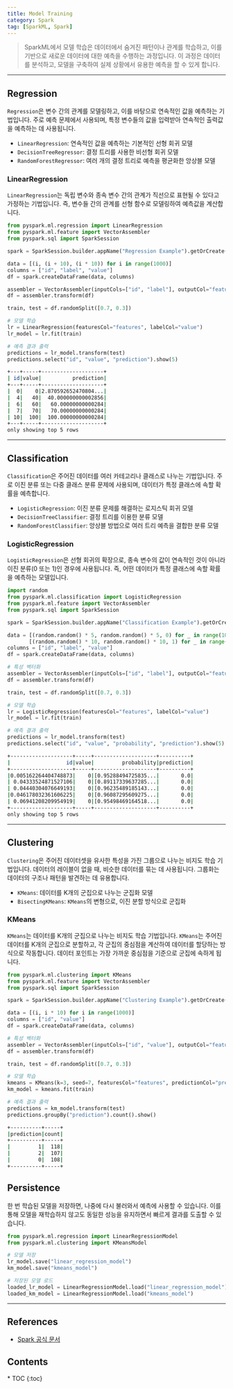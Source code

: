 ```yaml
---
title: Model Training
category: Spark
tag: [SparkML, Spark]
---
```


> SparkML에서 모델 학습은 데이터에서 숨겨진 패턴이나 관계를 학습하고, 이를 기반으로 새로운 데이터에 대한 예측을 수행하는 과정입니다. 이 과정은 데이터를 분석하고, 모델을 구축하여 실제 상황에서 유용한 예측을 할 수 있게 합니다.

---

## Regression

`Regression`은 변수 간의 관계를 모델링하고, 이를 바탕으로 연속적인 값을 예측하는 기법입니다. 주로 예측 문제에서 사용되며, 특정 변수들의 값을 입력받아 연속적인 출력값을 예측하는 데 사용됩니다.

- `LinearRegression`: 연속적인 값을 예측하는 기본적인 선형 회귀 모델
- `DecisionTreeRegressor`: 결정 트리를 사용한 비선형 회귀 모델
- `RandomForestRegressor`: 여러 개의 결정 트리로 예측을 평균화한 앙상블 모델

### LinearRegression

`LinearRegression`는 독립 변수와 종속 변수 간의 관계가 직선으로 표현될 수 있다고 가정하는 기법입니다. 즉, 변수들 간의 관계를 선형 함수로 모델링하여 예측값을 계산합니다.

```python
from pyspark.ml.regression import LinearRegression
from pyspark.ml.feature import VectorAssembler
from pyspark.sql import SparkSession

spark = SparkSession.builder.appName("Regression Example").getOrCreate()

data = [(i, (i + 10), (i * 10)) for i in range(1000)]
columns = ["id", "label", "value"]
df = spark.createDataFrame(data, columns)

assembler = VectorAssembler(inputCols=["id", "label"], outputCol="features")
df = assembler.transform(df)

train, test = df.randomSplit([0.7, 0.3])

# 모델 학습
lr = LinearRegression(featuresCol="features", labelCol="value")
lr_model = lr.fit(train)

# 예측 결과 출력
predictions = lr_model.transform(test)
predictions.select("id", "value", "prediction").show(5)
```

```bash
+---+-----+--------------------+
| id|value|          prediction|
+---+-----+--------------------+
|  0|    0|2.870592652470804...|
|  4|   40|  40.000000000002856|
|  6|   60|   60.00000000000284|
|  7|   70|   70.00000000000284|
| 10|  100|  100.00000000000284|
+---+-----+--------------------+
only showing top 5 rows
```

---

## Classification

`Classification`은 주어진 데이터를 여러 카테고리나 클래스로 나누는 기법입니다. 주로 이진 분류 또는 다중 클래스 분류 문제에 사용되며, 데이터가 특정 클래스에 속할 확률을 예측합니다.

- `LogisticRegression`: 이진 분류 문제를 해결하는 로지스틱 회귀 모델
- `DecisionTreeClassifier`: 결정 트리를 이용한 분류 모델
- `RandomForestClassifier`: 앙상블 방법으로 여러 트리 예측을 결합한 분류 모델

### LogisticRegression

`LogisticRegression`은 선형 회귀의 확장으로, 종속 변수의 값이 연속적인 것이 아니라 이진 분류(0 또는 1)인 경우에 사용됩니다. 즉, 어떤 데이터가 특정 클래스에 속할 확률을 예측하는 모델입니다.

```python
import random
from pyspark.ml.classification import LogisticRegression
from pyspark.ml.feature import VectorAssembler
from pyspark.sql import SparkSession

spark = SparkSession.builder.appName("Classification Example").getOrCreate()

data = [(random.random() * 5, random.random() * 5, 0) for _ in range(1000)] + \
       [(random.random() * 10, random.random() * 10, 1) for _ in range(1000)]
columns = ["id", "label", "value"]
df = spark.createDataFrame(data, columns)

# 특성 벡터화
assembler = VectorAssembler(inputCols=["id", "label"], outputCol="features")
df = assembler.transform(df)

train, test = df.randomSplit([0.7, 0.3])

# 모델 학습
lr = LogisticRegression(featuresCol="features", labelCol="value")
lr_model = lr.fit(train)

# 예측 결과 출력
predictions = lr_model.transform(test)
predictions.select("id", "value", "probability", "prediction").show(5)
```

```bash
+--------------------+-----+--------------------+----------+
|                  id|value|         probability|prediction|
+--------------------+-----+--------------------+----------+
|0.005162264404748873|    0|[0.95288494725835...|       0.0|
| 0.04333524871527106|    0|[0.89117339637285...|       0.0|
| 0.04440304076649193|    0|[0.96235489185143...|       0.0|
|0.046178032361606225|    0|[0.96087295609275...|       0.0|
| 0.06941208209954919|    0|[0.95498469164518...|       0.0|
+--------------------+-----+--------------------+----------+
only showing top 5 rows
```

---

## Clustering

`Clustering`은 주어진 데이터셋을 유사한 특성을 가진 그룹으로 나누는 비지도 학습 기법입니다. 데이터의 레이블이 없을 때, 비슷한 데이터를 묶는 데 사용됩니다. 그룹화는 데이터의 구조나 패턴을 발견하는 데 유용합니다.

- `KMeans`: 데이터를 K개의 군집으로 나누는 군집화 모델
- `BisectingKMeans`: `KMeans`의 변형으로, 이진 분할 방식으로 군집화

### KMeans

`KMeans`는 데이터를 K개의 군집으로 나누는 비지도 학습 기법입니다. `KMeans`는 주어진 데이터를 K개의 군집으로 분할하고, 각 군집의 중심점을 계산하여 데이터를 할당하는 방식으로 작동합니다. 데이터 포인트는 가장 가까운 중심점을 기준으로 군집에 속하게 됩니다.

```python
from pyspark.ml.clustering import KMeans
from pyspark.ml.feature import VectorAssembler
from pyspark.sql import SparkSession

spark = SparkSession.builder.appName("Clustering Example").getOrCreate()

data = [(i, i * 10) for i in range(1000)]
columns = ["id", "value"]
df = spark.createDataFrame(data, columns)

# 특성 벡터화
assembler = VectorAssembler(inputCols=["id", "value"], outputCol="features")
df = assembler.transform(df)

train, test = df.randomSplit([0.7, 0.3])

# 모델 학습
kmeans = KMeans(k=3, seed=7, featuresCol="features", predictionCol="prediction")
km_model = kmeans.fit(train)

# 예측 결과 출력
predictions = km_model.transform(test)
predictions.groupBy("prediction").count().show()
```

```bash
+----------+-----+
|prediction|count|
+----------+-----+
|         1|  118|
|         2|  107|
|         0|  108|
+----------+-----+
```

## Persistence

한 번 학습된 모델을 저장하면, 나중에 다시 불러와서 예측에 사용할 수 있습니다. 이를 통해 모델을 재학습하지 않고도 동일한 성능을 유지하면서 빠르게 결과를 도출할 수 있습니다.

```python
from pyspark.ml.regression import LinearRegressionModel
from pyspark.ml.clustering import KMeansModel

# 모델 저장
lr_model.save("linear_regression_model")
km_model.save("kmeans_model")

# 저장된 모델 로드
loaded_lr_model = LinearRegressionModel.load("linear_regression_model")
loaded_km_model = LinearRegressionModel.load("kmeans_model")
```

---

## References

- [Spark 공식 문서](https://spark.apache.org/docs/latest/)

<nav class="post-toc" markdown="1">
  <h2>Contents</h2>
* TOC
{:toc}
</nav>
